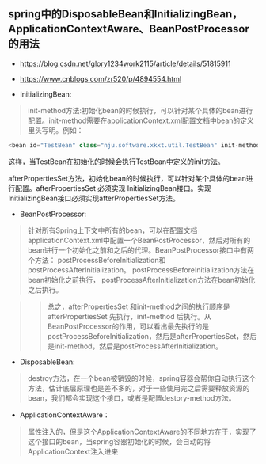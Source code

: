 ## spring中的DisposableBean和InitializingBean，ApplicationContextAware、BeanPostProcessor的用法
* https://blog.csdn.net/glory1234work2115/article/details/51815911
* https://www.cnblogs.com/zr520/p/4894554.html

* InitializingBean:
> init-method方法:初始化bean的时候执行，可以针对某个具体的bean进行配置。init-method需要在applicationContext.xml配置文档中bean的定义里头写明。例如：
```java
<bean id="TestBean" class="nju.software.xkxt.util.TestBean" init-method="init"></bean> 
```
这样，当TestBean在初始化的时候会执行TestBean中定义的init方法。<p>
afterPropertiesSet方法，初始化bean的时候执行，可以针对某个具体的bean进行配置。afterPropertiesSet 必须实现 InitializingBean接口。实现 InitializingBean接口必须实现afterPropertiesSet方法。

* BeanPostProcessor:
> 针对所有Spring上下文中所有的bean，可以在配置文档applicationContext.xml中配置一个BeanPostProcessor，然后对所有的bean进行一个初始化之前和之后的代理。BeanPostProcessor接口中有两个方法： postProcessBeforeInitialization和postProcessAfterInitialization。 postProcessBeforeInitialization方法在bean初始化之前执行， postProcessAfterInitialization方法在bean初始化之后执行。

>> 总之，afterPropertiesSet 和init-method之间的执行顺序是afterPropertiesSet 先执行，init-method 后执行。从BeanPostProcessor的作用，可以看出最先执行的是postProcessBeforeInitialization，然后是afterPropertiesSet，然后是init-method，然后是postProcessAfterInitialization。

* DisposableBean:
> destroy方法，在一个bean被销毁的时候，spring容器会帮你自动执行这个方法，估计底层原理也是差不多的，对于一些使用完之后需要释放资源的bean，我们都会实现这个接口，或者是配置destory-method方法。

* ApplicationContextAware：
> 属性注入的，但是这个ApplicationContextAware的不同地方在于，实现了这个接口的bean，当spring容器初始化的时候，会自动的将ApplicationContext注入进来